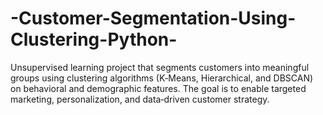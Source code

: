 # -Customer-Segmentation-Using-Clustering-Python-
Unsupervised learning project that segments customers into meaningful groups using clustering algorithms (K‑Means, Hierarchical, and DBSCAN) on behavioral and demographic features. The goal is to enable targeted marketing, personalization, and data‑driven customer strategy.
